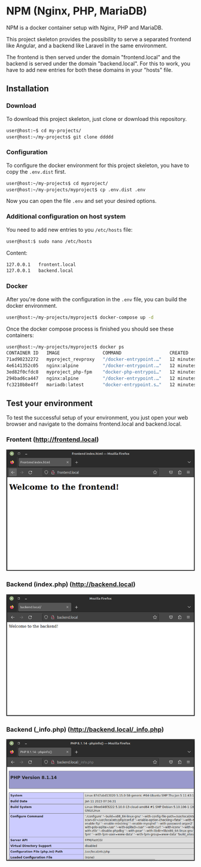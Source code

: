 # NPM (Nginx, PHP, MariaDB)
NPM is a docker container setup with Nginx, PHP and MariaDB.

This project skeleton provides the possibility to serve a separated frontend like Angular, and a backend like Laravel in the same environment. 

The frontend is then served under the domain "frontend.local" and the backend is served under the domain "backend.local".
For this to work, you have to add new entries for both these domains in your "hosts" file.

## Installation ##
### Download ###
To download this project skeleton, just clone or download this repository.
```bash
user@host:~$ cd my-projects/
user@host:~/my-projects$ git clone ddddd
```
### Configuration ###
To configure the docker environment for this project skeleton, you have to copy the `.env.dist` first.
```bash
user@host:~/my-projects$ cd myproject/
user@host:~/my-projects/myproject$ cp .env.dist .env
```
Now you can open the file `.env` and set your desired options.

### Additional configuration on host system ###
You need to add new entries to you `/etc/hosts` file:
```bash
user@host:$ sudo nano /etc/hosts
```
Content:
```bash
127.0.0.1   frontent.local
127.0.0.1   backend.local
```

### Docker ###
After you're done with the configuration in the `.env` file, you can build the docker environment.
```bash
user@host:~/my-projects/myproject$ docker-compose up -d
```
Once the docker compose process is finished you should see these containers:
```bash
user@host:~/my-projects/myproject$ docker ps
CONTAINER ID   IMAGE                COMMAND                  CREATED          STATUS          PORTS                                        NAMES
71ad90232272   myproject_revproxy   "/docker-entrypoint.…"   12 minutes ago   Up 12 minutes   0.0.0.0:80->80/tcp, :::80->80/tcp, 443/tcp   revproxy
4e6141352c05   nginx:alpine         "/docker-entrypoint.…"   12 minutes ago   Up 12 minutes   0.0.0.0:8082->80/tcp, :::8082->80/tcp        backend
3ed82f0cfdc8   myproject_php-fpm    "docker-php-entrypoi…"   12 minutes ago   Up 12 minutes   9000/tcp                                     php
294bad6ca447   nginx:alpine         "/docker-entrypoint.…"   12 minutes ago   Up 12 minutes   0.0.0.0:8081->80/tcp, :::8081->80/tcp        frontend
fc3210b8e4ff   mariadb:latest       "docker-entrypoint.s…"   12 minutes ago   Up 12 minutes   0.0.0.0:3306->3306/tcp, :::3306->3306/tcp    maria
```

## Test your environment ##
To test the successful setup of your environment, you just open your web browser and navigate to the domains frontend.local and backend.local.

### Frontent (http://frontend.local) ###
![Frontend web browser screenshot](readme-images/frontend.png?raw=true "Frontend web browser screenshot")
### Backend (index.php) (http://backend.local) ###
![Backend web browser screenshot](readme-images/backend-index.png?raw=true "Backend web browser screenshot (index.php)")
### Backend (_info.php) (http://backend.local/_info.php) ###
![Backend web browser screenshot](readme-images/backend-info.png?raw=true "Backend web browser screenshot (_info.php)")